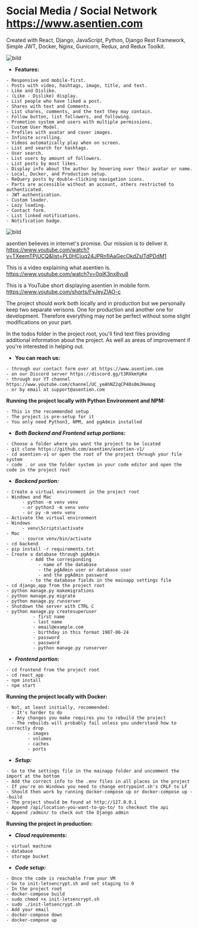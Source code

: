 # Social Media / Social Network https://www.asentien.com #

Created with React, Django, JavaScript, Python, Django Rest Framework, Simple JWT, Docker, Nginx, Gunicorn, Redux, and Redux Toolkit.


![bild](https://user-images.githubusercontent.com/104103689/168448051-53263ca0-ce18-4b5c-bc3e-f0c24caeb952.png)

   - **Features:**
   
    - Responsive and mobile-first.
    - Posts with video, hashtags, image, title, and text.
    - Like and Dislike.
    - (Like - Dislike) display.
    - List people who have liked a post.
    - Shares with text and Comments.
    - List shares, comments, and the text they may contain.
    - Follow button, list followers, and following.
    - Promotion system and users with multiple permissions.
    - Custom User Model.
    - Profiles with avatar and cover images.
    - Infinite scrolling.
    - Videos automatically play when on screen.
    - List and search for hashtags.
    - User search. 
    - List users by amount of followers.
    - List posts by most likes.
    - Display info about the author by hovering over their avatar or name.
    - Local, Docker, and Production setup. 
    - ReQuery posts by double-clicking navigation icons.
    - Parts are accessible without an account, others restricted to authenticated.
    - JWT authentication.
    - Custom loader. 
    - Lazy loading.
    - Contact form.
    - List linked notifications.
    - Notification badge.

![bild](https://user-images.githubusercontent.com/104103689/168448137-840d1019-dc4c-4bd6-8978-d0be4701e9a0.png)

asentien believes in internet's promise. Our mission is to deliver it. 
https://www.youtube.com/watch?v=TXeemTPjUCQ&list=PL0HCjuq24JPRn1lAaGecOkdZslTdPDdM1

This is a video explaining what asentien is.
https://www.youtube.com/watch?v=0qiK3nx8vu8

This is a YouTube short displaying asentien in mobile form.
https://www.youtube.com/shorts/FyJeyZlAO-c



The project should work both locally and in production 
but we personally keep two separate verisons.
One for production and another one for development. 
Therefore everything may not be perfect without some slight modifications on your part.

In the todos folder in the project root, 
you'll find text files providing additional information about the project. 
As well as areas of improvement if you're interested in helping out.
   - **You can reach us:**


    - through our contact form over at https://www.asentien.com
    - on our Discord server https://discord.gg/t3RXkmYpKe
    - through our YT channel https://www.youtube.com/channel/UC_yeAhNZ2qCP40s0mJHemog
    - or by email at support@asentien.com
    
    
    

**Running the project locally with Python Environment and NPM:**
   
    - This is the recommended setup
    - The project is pre-setup for it
    - You only need Python3, NPM, and pgAdmin installed
    
   - *****Both Backend and Frontend setup portions:*****
  
    - Choose a folder where you want the project to be located
    - git clone https://github.com/asentien/asentien-v1/
    - cd asentien-v1 or open the root of the project through your file system
    - code . or use the folder system in your code editor and open the code in the project root

   - *****Backend portion:*****
   
    - Create a virtual environment in the project root
    - Windows and Mac
          - python -m venv venv
          - or python3 -m venv venv
          - or py -m venv venv
    - Activate the virtual environment
    - Windows
          - venv\Scripts\activate
    - Mac
          - source venv/bin/activate
    - cd backend
    - pip install -r requirements.txt
    - Create a database through pgAdmin
             - Add the corresponding 
                - name of the database 
                - the pgAdmin user or database user 
                - and the pgAdmin password
             - to the database fields in the mainapp settings file
    - cd django_app from the project root
    - python manage.py makemigrations
    - python manage.py migrate
    - python manage.py runserver
    - Shutdown the server with CTRL C
    - python manage.py createsuperuser
              - first name
              - last name
              - email@example.com
              - birthday in this format 1987-06-24
              - password
              - password
              - python manage.py runserver

   - *****Frontend portion:*****
   
    - cd frontend from the project root
    - cd react_app
    - npm install
    - npm start


**Running the project locally with Docker:**

    - Not, at least initially, recommended:
      - It's harder to do
      - Any changes you make requires you to rebuild the project
      - The rebuilds will probably fail unless you understand how to correctly drop 
            - images
            - volumes
            - caches
            - ports

   - *****Setup:*****
   
    - Go to the settings file in the mainapp folder and uncomment the import at the bottom
    - Add the correct info to the .env files in all places in the project
    - If you're on Windows you need to change entrypoint.sh's CRLF to LF
    - Should then work by running docker-compose up or docker-compose up --build
    - The project should be found at http://127.0.0.1
    - Append /api/location-you-want-to-go-to/ to checkout the api
    - Append /admin/ to check out the Django admin

**Running the project in production:**

   - *****Cloud requirements:*****
   
    - virtual machine
    - database
    - storage bucket
    
   - *****Code setup:*****
   
    - Once the code is reachable from your VM
    - Go to init-letsencrypt.sh and set staging to 0
    - In the project root
    - docker-compose build
    - sudo chmod +x init-letsencrypt.sh
    - sudo ./init-letsencrypt.sh
    - Add your email
    - docker-compose down
    - docker-compose up
